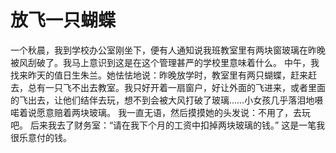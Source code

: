 # 放飞一只蝴蝶
一个秋晨，我到学校办公室刚坐下，便有人通知说我班教室里有两块窗玻璃在昨晚被风刮破了。我马上意识到这是在这个管理甚严的学校里意味着什么。 
中午，我找来昨天的值日生朱兰。她怯怯地说：昨晚放学时，教室里有两只蝴蝶，赶来赶去，总有一只飞不出去教室。我只好开着一扇窗户，好让外面的飞进来，或者里面的飞出去，让他们结伴去玩，想不到会被大风打破了玻璃……小女孩几乎落泪地嗫喏着说愿意赔着两块玻璃。 
我一直无语，然后摸摸她的头发说：不用了，去玩吧。 
后来我去了财务室：“请在我下个月的工资中扣掉两块玻璃的钱。” 
这是一笔我很乐意付的钱。
  
